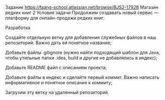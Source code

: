 Задание https://faang-school.atlassian.net/browse/BJS2-17928
Магазин редких книг 2
Условия задачи
Продолжим создавать новый сервис — платформу для онлайн-продажи редких книг.

Разработка

Создайте отдельную ветку для добавления служебных файлов в наш репозиторий. Важно дать ей понятное название;

Добавьте файлы .gitignore (нужно найти подходящий шаблон для Java, чтобы утильные папки .idea, build и другие не добавлялись в индекс);

Добавьте README файл с описанием проекта;

Добавьте файлы в индекс и сделайте первый коммит. Важно написать информативное и понятное описание к коммиту;

Загрузим эту ветку на удаленный репозиторий.